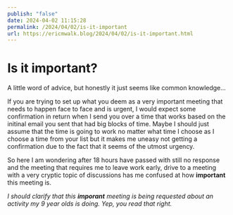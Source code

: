```yaml
---
publish: "false"
date: 2024-04-02 11:15:28
permalink: /2024/04/02/is-it-important
url: https://ericmwalk.blog/2024/04/02/is-it-important.html
---
```


# Is it important?

A little word of advice, but honestly it just seems like common knowledge...

If you are trying to set up what you deem as a very important meeting that needs to happen face to face and is urgent, I would expect some confirmation in return when I send you over a time that works based on the initinal email you sent that had big blocks of time. Maybe I should just assume that the time is going to work no matter what time I choose as I choose a time from your list but it makes me uneasy not getting a confirmation due to the fact that it seems of the utmost urgency.

So here I am wondering after 18 hours have passed with still no response and the meeting that requires me to leave work early, drive to a meeting with a very cryptic topic of discussions has me confused at how **important** this meeting is.

*I should clarify that this **imporant** meeting is being requested about an activity my 9 year olds is doing. Yep, you read that right.*
